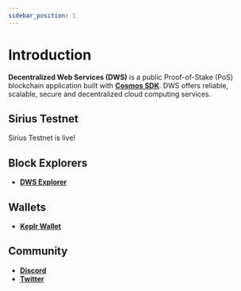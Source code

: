 ```yaml
---
sidebar_position: 1
---
```


# Introduction

**Decentralized Web Services (DWS)** is a public Proof-of-Stake (PoS) blockchain application built with **[Cosmos SDK](https://docs.cosmos.network/)**. DWS offers reliable, scalable, secure and decentralized cloud computing services.

## Sirius Testnet

Sirius Testnet is live!

## Block Explorers

- **[DWS Explorer](https://explore.deweb.services/)**

## Wallets

- **[Keplr Wallet](https://deweb.services/add-wallet)**

## Community

- **[Discord](https://discord.gg/dws)**
- **[Twitter](https://twitter.com/dewebservices)**
